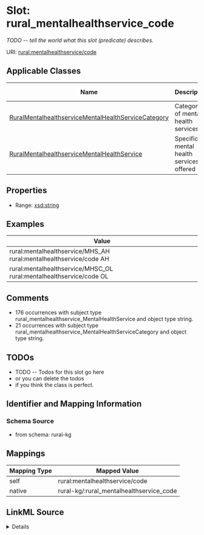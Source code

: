 

# Slot: rural_mentalhealthservice_code


_TODO -- tell the world what this slot (predicate) describes._





URI: [rural:mentalhealthservice/code](http://sail.ua.edu/ruralkg/mentalhealthservice/code)



<!-- no inheritance hierarchy -->





## Applicable Classes

| Name | Description | Modifies Slot |
| --- | --- | --- |
| [RuralMentalhealthserviceMentalHealthServiceCategory](../classes/RuralMentalhealthserviceMentalHealthServiceCategory.md) | Categories of mental health services |  no  |
| [RuralMentalhealthserviceMentalHealthService](../classes/RuralMentalhealthserviceMentalHealthService.md) | Specific mental health services offered |  no  |







## Properties

* Range: [xsd:string](http://www.w3.org/2001/XMLSchema#string)






## Examples

| Value |
| --- |
| rural:mentalhealthservice/MHS_AH rural:mentalhealthservice/code AH |
| rural:mentalhealthservice/MHSC_OL rural:mentalhealthservice/code OL |

## Comments

* 176 occurrences with subject type rural_mentalhealthservice_MentalHealthService and object type string.
* 21 occurrences with subject type rural_mentalhealthservice_MentalHealthServiceCategory and object type string.

## TODOs

* TODO -- Todos for this slot go here
* or you can delete the todos
* if you think the class is perfect.

## Identifier and Mapping Information







### Schema Source


* from schema: rural-kg




## Mappings

| Mapping Type | Mapped Value |
| ---  | ---  |
| self | rural:mentalhealthservice/code |
| native | rural-kg/:rural_mentalhealthservice_code |




## LinkML Source

<details>
```yaml
name: rural_mentalhealthservice_code
description: TODO -- tell the world what this slot (predicate) describes.
todos:
- TODO -- Todos for this slot go here
- or you can delete the todos
- if you think the class is perfect.
comments:
- 176 occurrences with subject type rural_mentalhealthservice_MentalHealthService
  and object type string.
- 21 occurrences with subject type rural_mentalhealthservice_MentalHealthServiceCategory
  and object type string.
examples:
- value: rural:mentalhealthservice/MHS_AH rural:mentalhealthservice/code AH
- value: rural:mentalhealthservice/MHSC_OL rural:mentalhealthservice/code OL
from_schema: rural-kg
rank: 1000
slot_uri: rural:mentalhealthservice/code
alias: rural_mentalhealthservice_code
domain_of:
- rural_mentalhealthservice_MentalHealthService
- rural_mentalhealthservice_MentalHealthServiceCategory
range: string

```
</details>